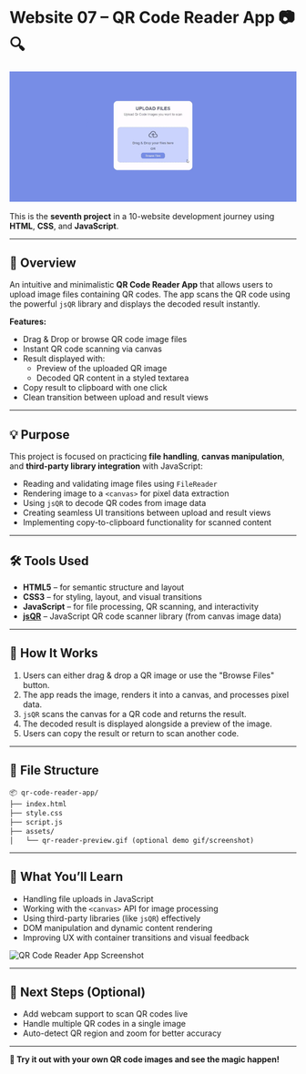 # Website 07 – QR Code Reader App 📷🔍

![QR Code Reader Screenshot](./assets/Final%20Gif.gif)

This is the **seventh project** in a 10-website development journey using **HTML**, **CSS**, and **JavaScript**.

---

## 📌 Overview

An intuitive and minimalistic **QR Code Reader App** that allows users to upload image files containing QR codes. The app scans the QR code using the powerful `jsQR` library and displays the decoded result instantly.

**Features:**
- Drag & Drop or browse QR code image files
- Instant QR code scanning via canvas
- Result displayed with:
  - Preview of the uploaded QR image
  - Decoded QR content in a styled textarea
- Copy result to clipboard with one click
- Clean transition between upload and result views

---

## 💡 Purpose

This project is focused on practicing **file handling**, **canvas manipulation**, and **third-party library integration** with JavaScript:

- Reading and validating image files using `FileReader`
- Rendering image to a `<canvas>` for pixel data extraction
- Using `jsQR` to decode QR codes from image data
- Creating seamless UI transitions between upload and result views
- Implementing copy-to-clipboard functionality for scanned content

---

## 🛠 Tools Used

- **HTML5** – for semantic structure and layout  
- **CSS3** – for styling, layout, and visual transitions  
- **JavaScript** – for file processing, QR scanning, and interactivity  
- **[jsQR](https://github.com/cozmo/jsQR)** – JavaScript QR code scanner library (from canvas image data)

---

## 🚀 How It Works

1. Users can either drag & drop a QR image or use the "Browse Files" button.
2. The app reads the image, renders it into a canvas, and processes pixel data.
3. `jsQR` scans the canvas for a QR code and returns the result.
4. The decoded result is displayed alongside a preview of the image.
5. Users can copy the result or return to scan another code.

---

## 📁 File Structure

```
📦 qr-code-reader-app/
├── index.html
├── style.css
├── script.js
├── assets/
│   └── qr-reader-preview.gif (optional demo gif/screenshot)
```

---

## 🧠 What You’ll Learn

- Handling file uploads in JavaScript
- Working with the `<canvas>` API for image processing
- Using third-party libraries (like `jsQR`) effectively
- DOM manipulation and dynamic content rendering
- Improving UX with container transitions and visual feedback

![QR Code Reader App Screenshot](./assets/qr-reader-preview.gif)

---

## 📌 Next Steps (Optional)

- Add webcam support to scan QR codes live  
- Handle multiple QR codes in a single image  
- Auto-detect QR region and zoom for better accuracy

---

**🔗 Try it out with your own QR code images and see the magic happen!**
